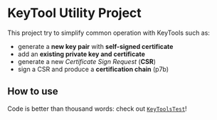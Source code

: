 # KeyTool Utility Project

This project try to simplify common operation with KeyTools such as:

* generate a **new key pair** with **self-signed certificate**
* add an **existing private key and certificate**
* generate a new *Certificate Sign Request* (**CSR**)
* sign a CSR and produce a **certification chain** (p7b)

## How to use

Code is better than thousand words: check out [`KeyToolsTest`](https://github.com/andreacomo/keytool-helper/blob/master/src/test/java/it/codingjam/keytool/services/KeyToolsTest.java)!
